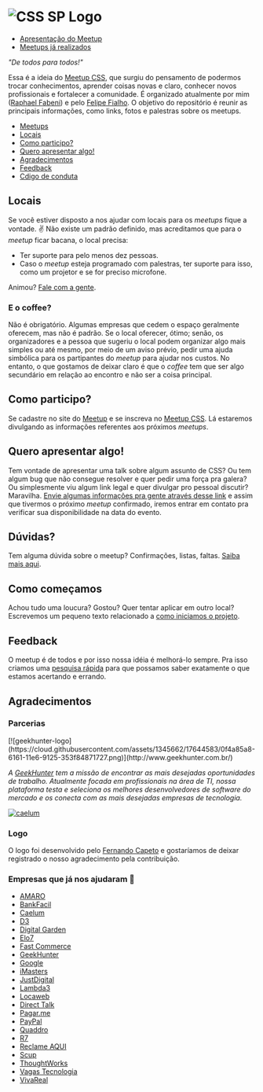 ![CSS SP Logo](logo-csssp.png "CSS SP")
======

* [Apresentação do Meetup](https://speakerdeck.com/raphaelfabeni/bem-vindos-ao-meetp-css)
* [Meetups já realizados](meetups.md)

_"De todos para todos!"_

Essa é a ideia do [Meetup CSS](http://www.meetup.com/CSS-Brasil/), que surgiu do pensamento de podermos trocar conhecimentos, aprender coisas novas e claro, conhecer novos profissionais e fortalecer a comunidade. É organizado atualmente por mim ([Raphael Fabeni](https://twitter.com/raphaelfabeni)) e pelo [Felipe Fialho](https://twitter.com/LFeh).
O objetivo do repositório é reunir as principais informações, como links, fotos e palestras sobre os meetups.

* [Meetups](meetups.md)
* [Locais](#locais)
* [Como participo?](#como-participo)
* [Quero apresentar algo!](#quero-apresentar-algo)
* [Agradecimentos](#agradecimentos)
* [Feedback](https://meetupcss.typeform.com/to/MS87CV)
* [Cdigo de conduta](/sobre.md#código-de-conduta)

## Locais

Se você estiver disposto a nos ajudar com locais para os _meetups_ fique a vontade. :v: Não existe um padrão definido, mas acreditamos que para o _meetup_ ficar bacana, o local precisa:

* Ter suporte para pelo menos dez pessoas.
* Caso o _meetup_  esteja programado com palestras, ter suporte para isso, como um projetor e se for preciso microfone.

Animou? [Fale com a gente](http://bit.ly/meetup-css-quero-sediar).

### E o coffee?

Não é obrigatório. Algumas empresas que cedem o espaço geralmente oferecem, mas não é padrão. Se o local oferecer, ótimo; senão, os organizadores e a pessoa que sugeriu o local podem organizar algo mais simples ou até mesmo, por meio de um aviso prévio, pedir uma ajuda simbólica para os partipantes do _meetup_ para ajudar nos custos. No entanto, o que gostamos de deixar claro é que o *coffee* tem que ser algo secundário em relação ao encontro e não ser a coisa principal.

## Como participo?

Se cadastre no site do [Meetup](http://www.meetup.com/) e se inscreva no [Meetup CSS](http://www.meetup.com/CSS-Brasil/). Lá estaremos divulgando as informações referentes aos próximos _meetups_.

## Quero apresentar algo!

Tem vontade de apresentar uma talk sobre algum assunto de CSS? Ou tem algum bug que não consegue resolver e quer pedir uma força pra galera? Ou simplesmente viu algum link legal e quer divulgar pro pessoal discutir? Maravilha. [Envie algumas informações pra gente através desse link](http://bit.ly/meetup-css-quero-palestrar) e assim que tivermos o próximo _meetup_ confirmado, iremos entrar em contato pra verificar sua disponibilidade na data do evento.

## Dúvidas?

Tem alguma dúvida sobre o meetup? Confirmações, listas, faltas. [Saiba mais aqui](sobre.md).

## Como começamos

Achou tudo uma loucura? Gostou? Quer tentar aplicar em outro local? Escrevemos um pequeno texto relacionado a [como iniciamos o projeto](inicio.md).

## Feedback

O meetup é de todos e por isso nossa idéia é melhorá-lo sempre. Pra isso criamos uma [pesquisa rápida](https://meetupcss.typeform.com/to/MS87CV) para que possamos saber exatamente o que estamos acertando e errando.

## Agradecimentos

### Parcerias

<div id="geekhunter"></div>
[![geekhunter-logo](https://cloud.githubusercontent.com/assets/1345662/17644583/0f4a85a8-6161-11e6-9125-353f84871727.png)](http://www.geekhunter.com.br/)

*A [GeekHunter](http://www.geekhunter.com.br/) tem a missão de encontrar as mais desejadas oportunidades de trabalho.
Atualmente focada em profissionais na área de TI, nossa plataforma testa e seleciona os melhores desenvolvedores de software do mercado e os conecta com as mais desejadas empresas de tecnologia.*

<div id="caelum"></div>

[![caelum](https://cloud.githubusercontent.com/assets/1345662/19710149/f55f1a76-9b0a-11e6-8529-9247713feb40.png)](https://www.caelum.com.br/)

### Logo

O logo foi desenvolvido pelo [Fernando Capeto](http://fernandocapeto.com/) e gostaríamos de deixar registrado o nosso agradecimento pela contribuição.

### Empresas que já nos ajudaram :facepunch:

* [AMARO](https://amaro.com/)
* [BankFacil](https://www.bankfacil.com.br/)
* [Caelum](https://www.caelum.com.br/)
* [D3](http://d3.do/)
* [Digital Garden](http://www.webcitizen.com.br/)
* [Elo7](http://www.elo7.com.br/)
* [Fast Commerce](http://www.fastcommerce.com.br/)
* [GeekHunter](http://www.geekhunter.com.br/)
* [Google](http://www.google.com.br)
* [iMasters](http://imasters.com.br/)
* [JustDigital](http://www.justdigital.com.br/)
* [Lambda3](http://lambda3.com.br/)
* [Locaweb](http://www.locaweb.com.br/default.html)
* [Direct Talk](https://www.directtalk.com.br/)
* [Pagar.me](https://pagar.me/)
* [PayPal](https://www.paypal-brasil.com.br/desenvolvedores/)
* [Quaddro](http://www.quaddro.com.br/)
* [R7](http://www.r7.com/)
* [Reclame AQUI](http://www.reclameaqui.com.br/)
* [Scup](http://www.scup.com/pt/)
* [ThoughtWorks](https://www.thoughtworks.com/pt)
* [Vagas Tecnologia](http://www.vagas.com.br)
* [VivaReal](http://www.vivareal.com.br/)
